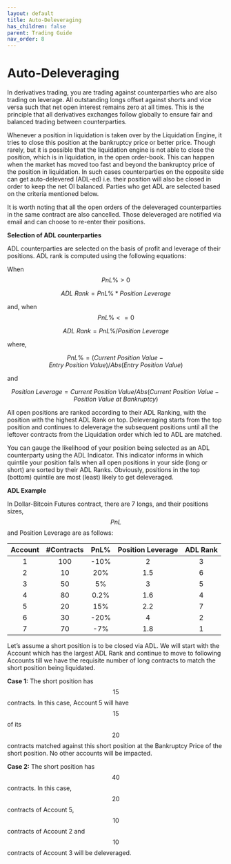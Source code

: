 ```yaml
---
layout: default
title: Auto-Deleveraging
has_children: false
parent: Trading Guide
nav_order: 8
---
```


# Auto-Deleveraging

In derivatives trading, you are trading against counterparties who are also trading on leverage. All outstanding longs offset against shorts and vice versa such that net open interest remains zero at all times. This is the principle that all derivatives exchanges follow globally to ensure fair and balanced trading between counterparties. 

Whenever a position in liquidation is taken over by the Liquidation Engine, it tries to close this position at the bankruptcy price or better price. Though rarely, but it is possible that the liquidation engine is not able to close the position, which is in liquidation, in the open order-book. This can happen when the market has moved too fast and beyond the bankruptcy price of the position in liquidation. In such cases counterparties on the opposite side can get auto-delevered (ADL-ed) i.e. their position will also be closed in order to keep the net OI balanced. Parties who get ADL are selected based on the criteria mentioned below.

 It is worth noting that all the open orders of the deleveraged counterparties in the same contract are also cancelled. Those deleveraged are notified via email and can choose to re-enter their positions.

  **Selection of ADL counterparties**

ADL counterparties are selected on the basis of profit and leverage of their positions. ADL rank is computed using the following equations:

When $$PnL\% > 0$$

$$ADL\  Rank = PnL\% * Position\  Leverage$$

and, when $$PnL\% <=0$$

$$ ADL\  Rank = PnL\% / Position\  Leverage$$

where,

$$PnL\% = (Current\ Position\ Value - Entry\ Position\ Value)/Abs(Entry\ Position\ Value)$$

and

$$Position\  Leverage = Current\ Position\ Value/ Abs(Current\ Position\ Value - Position\ Value\ at\ Bankruptcy)$$

All open positions are ranked according to their ADL Ranking, with the position with the highest ADL Rank on top. Deleveraging starts from the top position and continues to deleverage the subsequent positions until all the leftover contracts from the Liquidation order which led to ADL are matched.

You can gauge the likelihood of your position being selected as an ADL counterparty using the ADL Indicator. This indicator informs in which quintile your position falls when all open positions in your side (long or short) are sorted by their ADL Ranks. Obviously, positions in the top (bottom) quintile are most (least) likely to get deleveraged.

 **ADL Example**

In Dollar-Bitcoin Futures contract, there are 7 longs, and their positions sizes, $$PnL%$$ and Position Leverage are as follows:

| Account 	| #Contracts 	| PnL% 	| Position Leverage 	| ADL Rank 	|
|:---------:| :------------:| :---------------:|:--------------:|:---------:|
|    1    	|     100    	|      -10%      	|       2      	|     3    	|
|    2    	|     10     	|       20%      	|       1.5     |     6    	|
|    3    	|     50     	|       5%       	|       3      	|     5    	|
|    4    	|     80     	|      0.2%      	|       1.6    	|     4    	|
|    5    	|     20     	|       15%      	|       2.2    	|     7    	|
|    6    	|     30     	|      -20%      	|       4      	|     2    	|
|    7    	|     70     	|       -7%      	|       1.8     |     1    	|

Let’s assume a short position is to be closed via ADL. We will start with the Account which has the largest ADL Rank and continue to move to following Accounts till we have the requisite number of long contracts to match the short position being liquidated.

 **Case 1:** The short position has $$15$$ contracts. In this case, Account 5 will have $$15$$ of its $$20$$ contracts matched against this short position at the Bankruptcy Price of the short position. No other accounts will be impacted.

**Case 2:** The short position has $$40$$ contracts. In this case, $$20$$ contracts of Account 5, $$10$$ contracts of Account 2 and $$10$$ contracts of Account 3 will be deleveraged.